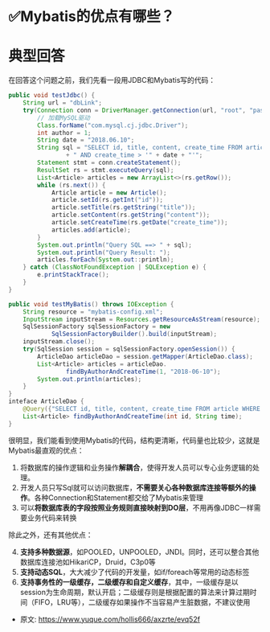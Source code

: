 # ✅Mybatis的优点有哪些？
<!--page header-->

<a name="TX40z"></a>
# 典型回答
在回答这个问题之前，我们先看一段用JDBC和Mybatis写的代码：
```java
public void testJdbc() {
    String url = "dbLink";
    try(Connection conn = DriverManager.getConnection(url, "root", "password")){
        // 加载MySQL驱动
        Class.forName("com.mysql.cj.jdbc.Driver");
        int author = 1;
        String date = "2018.06.10";
        String sql = "SELECT id, title, content, create_time FROM article WHERE author_id = " + author
                + " AND create_time > '" + date + "'";
        Statement stmt = conn.createStatement();
        ResultSet rs = stmt.executeQuery(sql);
        List<Article> articles = new ArrayList<>(rs.getRow());
        while (rs.next()) {
            Article article = new Article();
            article.setId(rs.getInt("id"));
            article.setTitle(rs.getString("title"));
            article.setContent(rs.getString("content"));
            article.setCreateTime(rs.getDate("create_time"));
            articles.add(article);
        }
        System.out.println("Query SQL ==> " + sql);
        System.out.println("Query Result: ");
        articles.forEach(System.out::println);
    } catch (ClassNotFoundException | SQLException e) {
        e.printStackTrace();
    }
}
```
```java
public void testMyBatis() throws IOException {
	String resource = "mybatis-config.xml";
    InputStream inputStream = Resources.getResourceAsStream(resource);
    SqlSessionFactory sqlSessionFactory = new
            SqlSessionFactoryBuilder().build(inputStream);
    inputStream.close();
    try(SqlSession session = sqlSessionFactory.openSession()) {
        ArticleDao articleDao = session.getMapper(ArticleDao.class);
        List<Article> articles = articleDao.
                findByAuthorAndCreateTime(1, "2018-06-10");
        System.out.println(articles);
    }
}
inteface ArticleDao {
    @Query({"SELECT id, title, content, create_time FROM article WHERE author_id = #{id} AND create_time > #{time}"})
	List<Article> findByAuthorAndCreateTime(int id, String time);
}
```
很明显，我们能看到使用Mybatis的代码，结构更清晰，代码量也比较少，这就是Mybatis最直观的优点：

1. 将数据库的操作逻辑和业务操作**解耦合**，使得开发人员可以专心业务逻辑的处理。
2. 开发人员只写Sql就可以访问数据库，**不需要关心各种数据库连接等额外的操作**。各种Connection和Statement都交给了Mybatis来管理
3. 可以**将数据库表的字段按照业务规则直接映射到DO层**，不用再像JDBC一样需要业务代码来转换

除此之外，还有其他优点：

4. **支持多种数据源**，如POOLED，UNPOOLED，JNDI。同时，还可以整合其他数据库连接池如HikariCP，Druid，C3p0等
5. **支持动态SQL**，大大减少了代码的开发量，如if/foreach等常用的动态标签
6. **支持事务性的一级缓存，二级缓存和自定义缓存**，其中，一级缓存是以session为生命周期，默认开启；二级缓存则是根据配置的算法来计算过期时间（FIFO，LRU等），二级缓存如果操作不当容易产生脏数据，不建议使用


<!--page footer-->
- 原文: <https://www.yuque.com/hollis666/axzrte/evq52f>